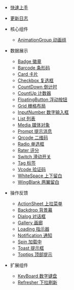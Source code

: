 * [快速上手](quickstart.md)

* [更新日志](changelog.md)

* 核心组件

  * [AnimationGroup 动画组](animation-group.md)

* 数据展示
  
  * [Badge 徽章](badge.md)
  * [Barcode 条形码](barcode.md)
  * [Card 卡片](card.md)
  * [Checkbox 复选框](checkbox.md)
  * [CountDown 倒计时](countdown.md)
  * [CountUp 计数器](countup.md)
  * [FloatingButton 浮动按钮](floating-button.md)
  * [Grid 栅格布局](grid.md)
  * [InputNumber 数字输入框](input-number.md)
  * [List 列表](list.md)
  * [Media 媒体对象](media.md)
  * [Prompt 提示消息](prompt.md)
  * [Qrcode 二维码](qrcode.md)
  * [Radio 单选框](radio.md)
  * [Rater 评分](rater.md)
  * [Switch 滑动开关](switch.md)
  * [Tag 标签](tag.md)
  * [Vcode 验证码](vcode.md)
  * [WhiteSpace 上下留白](white-space.md)
  * [WingBlank 两翼留白](wing-blank.md)

* 操作反馈

  * [ActionSheet 上拉菜单](actionsheet.md)
  * [Backdrop 背景幕](backdrop.md)
  * [Dialog 对话框](dialog.md)
  * [Gallery 画廊](gallery.md)
  * [Loading 指示器](loading.md)
  * [Notification 通知](notification.md)
  * [Spin 加载中](spin.md)
  * [Toast 提示框](toast.md)
  * [Toptips 顶部提示](toptips.md)

* 扩展组件

  * [KeyBoard 数字键盘](keyboard.md)
  * [Refresher 下拉刷新](refresher.md)